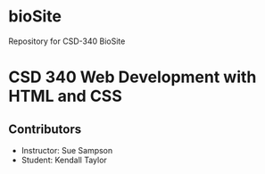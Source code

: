# bioSite
Repository for CSD-340 BioSite

# CSD 340 Web Development with HTML and CSS
## Contributors
* Instructor: Sue Sampson
* Student: Kendall Taylor
